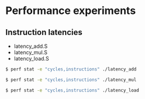 
Performance experiments
=======================

## Instruction latencies

* latency_add.S
* latency_mul.S
* latency_load.S

```sh
$ perf stat -e "cycles,instructions" ./latency_add

$ perf stat -e "cycles,instructions" ./latency_mul

$ perf stat -e "cycles,instructions" ./latency_load
```

